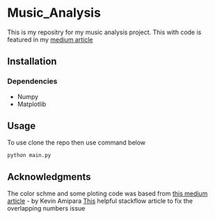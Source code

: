 # Music_Analysis
This is my repositry for my music analysis project.
This with code is featured in my [medium article](https://medium.com/@tnint5r/visualising-my-music-catalog-with-matplotlib-af9e499788d9) 
## Installation
### Dependencies
* Numpy 
* Matplotlib


## Usage
To use clone the repo then use command below
```
python main.py
```

## Acknowledgments
The color schme and some ploting code was based from [this medium article](https://medium.com/@kvnamipara/a-better-visualisation-of-pie-charts-by-matplotlib-935b7667d77f) - by Kevin Amipara
[This](https://stackoverflow.com/a/23578860) helpful stackflow article to fix the overlapping numbers issue
